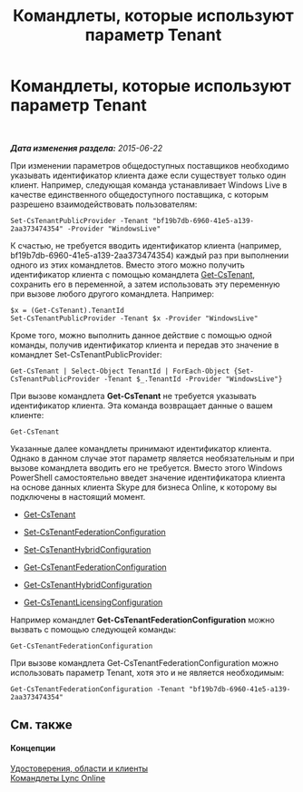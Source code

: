 ﻿---
title: Командлеты, которые используют параметр Tenant
TOCTitle: Командлеты, которые используют параметр Tenant
ms:assetid: e7fe7c12-fbe0-49c1-9e8c-eef6958f27d0
ms:mtpsurl: https://technet.microsoft.com/ru-ru/library/Dn362850(v=OCS.15)
ms:contentKeyID: 56270630
ms.date: 06/01/2017
mtps_version: v=OCS.15
ms.translationtype: HT
---

# Командлеты, которые используют параметр Tenant

 

_**Дата изменения раздела:** 2015-06-22_

При изменении параметров общедоступных поставщиков необходимо указывать идентификатор клиента даже если существует только один клиент. Например, следующая команда устанавливает Windows Live в качестве единственного общедоступного поставщика, с которым разрешено взаимодействовать пользователям:

    Set-CsTenantPublicProvider -Tenant "bf19b7db-6960-41e5-a139-2aa373474354" -Provider "WindowsLive"

К счастью, не требуется вводить идентификатор клиента (например, bf19b7db-6960-41e5-a139-2aa373474354) каждый раз при выполнении одного из этих командлетов. Вместо этого можно получить идентификатор клиента с помощью командлета [Get-CsTenant](https://docs.microsoft.com/en-us/powershell/module/skype/Get-CsTenant), сохранить его в переменной, а затем использовать эту переменную при вызове любого другого командлета. Например:

    $x = (Get-CsTenant).TenantId
    Set-CsTenantPublicProvider -Tenant $x -Provider "WindowsLive"

Кроме того, можно выполнить данное действие с помощью одной команды, получив идентификатор клиента и передав это значение в командлет Set-CsTenantPublicProvider:

    Get-CsTenant | Select-Object TenantId | ForEach-Object {Set-CsTenantPublicProvider -Tenant $_.TenantId -Provider "WindowsLive"}

При вызове командлета **Get-CsTenant** не требуется указывать идентификатор клиента. Эта команда возвращает данные о вашем клиенте:

    Get-CsTenant

Указанные далее командлеты принимают идентификатор клиента. Однако в данном случае этот параметр является необязательным и при вызове командлета вводить его не требуется. Вместо этого Windows PowerShell самостоятельно введет значение идентификатора клиента на основе данных клиента Skype для бизнеса Online, к которому вы подключены в настоящий момент.

  - [Get-CsTenant](https://docs.microsoft.com/en-us/powershell/module/skype/Get-CsTenant)

  - [Set-CsTenantFederationConfiguration](set-cstenantfederationconfiguration.md)

  - [Set-CsTenantHybridConfiguration](set-cstenanthybridconfiguration.md)

  - [Get-CsTenantFederationConfiguration](get-cstenantfederationconfiguration.md)

  - [Get-CsTenantHybridConfiguration](get-cstenanthybridconfiguration.md)

  - [Get-CsTenantLicensingConfiguration](get-cstenantlicensingconfiguration.md)

Например командлет **Get-CsTenantFederationConfiguration** можно вызвать с помощью следующей команды:

    Get-CsTenantFederationConfiguration

При вызове командлета Get-CsTenantFederationConfiguration можно использовать параметр Tenant, хотя это и не является необходимым:

    Get-CsTenantFederationConfiguration -Tenant "bf19b7db-6960-41e5-a139-2aa373474354"

## См. также

#### Концепции

[Удостоверения, области и клиенты](identities-scopes-and-tenants-in-skype-for-business-online.md)  
[Командлеты Lync Online](the-skype-for-business-online-cmdlets.md)

